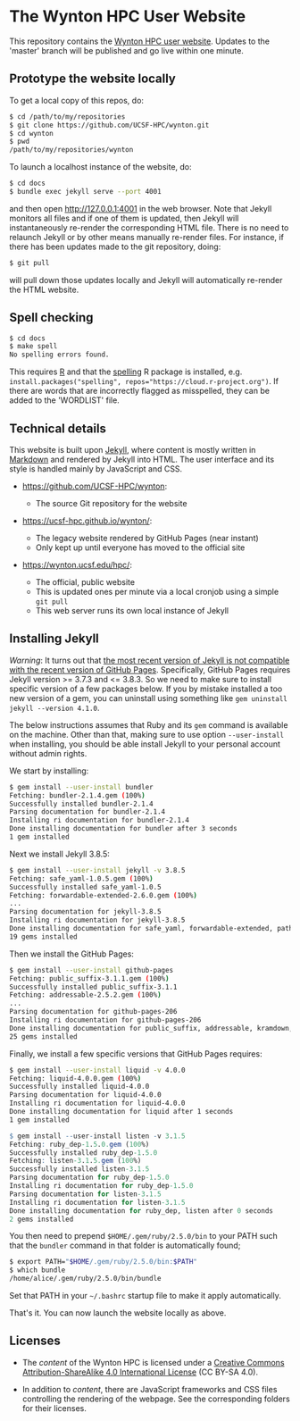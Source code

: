 # The Wynton HPC User Website

This repository contains the [Wynton HPC user website](https://wynton.ucsf.edu/hpc/).  Updates to the 'master' branch will be published and go live within one minute.


## Prototype the website locally

To get a local copy of this repos, do:

```sh
$ cd /path/to/my/repositories
$ git clone https://github.com/UCSF-HPC/wynton.git
$ cd wynton
$ pwd
/path/to/my/repositories/wynton
```

To launch a localhost instance of the website, do:

```sh
$ cd docs
$ bundle exec jekyll serve --port 4001
```

and then open <http://127.0.0.1:4001> in the web browser.  Note that Jekyll monitors all files and if one of them is updated, then Jekyll will instantaneously re-render the corresponding HTML file.  There is no need to relaunch Jekyll or by other means manually re-render files.  For instance, if there has been updates made to the git repository, doing:

```sh
$ git pull
```

will pull down those updates locally and Jekyll will automatically re-render the HTML website.



## Spell checking

```sh
$ cd docs
$ make spell
No spelling errors found.
```

This requires [R](https://www.r-project.org/) and that the [spelling](https://cran.r-project.org/package=spelling) R package is installed, e.g. `install.packages("spelling", repos="https://cloud.r-project.org")`.  If there are words that are incorrectly flagged as misspelled, they can be added to the 'WORDLIST' file.



## Technical details

This website is built upon [Jekyll](https://jekyllrb.com/), where content is mostly written in [Markdown](https://en.wikipedia.org/wiki/Markdown) and rendered by Jekyll into HTML.  The user interface and its style is handled mainly by JavaScript and CSS.

* <https://github.com/UCSF-HPC/wynton>:
  - The source Git repository for the website
  
* <https://ucsf-hpc.github.io/wynton/>:
  - The legacy website rendered by GitHub Pages (near instant)
  - Only kept up until everyone has moved to the official site

* <https://wynton.ucsf.edu/hpc/>:
  - The official, public website
  - This is updated ones per minute via a local cronjob using a simple `git pull`
  - This web server runs its own local instance of Jekyll


## Installing Jekyll

_Warning_: It turns out that [the most recent version of Jekyll is not compatible with the recent version of GitHub Pages](https://github.com/github/pages-gem/issues/577).  Specifically, GitHub Pages requires Jekyll version >= 3.7.3 and <= 3.8.3.  So we need to make sure to install specific version of a few packages below.  If you by mistake installed a too new version of a gem, you can uninstall using something like `gem uninstall jekyll --version 4.1.0`.

The below instructions assumes that Ruby and its `gem` command is available on the machine.  Other than that, making sure to use option `--user-install` when installing, you should be able install Jekyll to your personal account without admin rights.

We start by installing:

```sh
$ gem install --user-install bundler
Fetching: bundler-2.1.4.gem (100%)
Successfully installed bundler-2.1.4
Parsing documentation for bundler-2.1.4
Installing ri documentation for bundler-2.1.4
Done installing documentation for bundler after 3 seconds
1 gem installed
```

Next we install Jekyll 3.8.5:

```sh
$ gem install --user-install jekyll -v 3.8.5
Fetching: safe_yaml-1.0.5.gem (100%)
Successfully installed safe_yaml-1.0.5
Fetching: forwardable-extended-2.6.0.gem (100%)
...
Parsing documentation for jekyll-3.8.5
Installing ri documentation for jekyll-3.8.5
Done installing documentation for safe_yaml, forwardable-extended, pathutil, mercenary, liquid, rb-fsevent, ffi, rb-inotify, listen, jekyll-watch, sass-listen, sass, jekyll-sass-converter, i18n, http_parser.rb, eventmachine, em-websocket, colorator, jekyll after 18 seconds
19 gems installed
```

Then we install the GitHub Pages:
```sh
$ gem install --user-install github-pages
Fetching: public_suffix-3.1.1.gem (100%)
Successfully installed public_suffix-3.1.1
Fetching: addressable-2.5.2.gem (100%)
...
Parsing documentation for github-pages-206
Installing ri documentation for github-pages-206
Done installing documentation for public_suffix, addressable, kramdown, rouge, jekyll, jekyll-commonmark-ghpages, github-pages-health-check, jekyll-redirect-from, jekyll-sitemap, jekyll-feed, jekyll-seo-tag, jekyll-github-metadata, jekyll-avatar, rubyzip, jekyll-remote-theme, jemoji, jekyll-mentions, jekyll-relative-links, jekyll-optional-front-matter, jekyll-readme-index, jekyll-titles-from-headings, jekyll-swiss, minima, jekyll-theme-primer, github-pages after 9 seconds
25 gems installed
```

Finally, we install a few specific versions that GitHub Pages requires:

```sh
$ gem install --user-install liquid -v 4.0.0
Fetching: liquid-4.0.0.gem (100%)
Successfully installed liquid-4.0.0
Parsing documentation for liquid-4.0.0
Installing ri documentation for liquid-4.0.0
Done installing documentation for liquid after 1 seconds
1 gem installed
```
```r
$ gem install --user-install listen -v 3.1.5
Fetching: ruby_dep-1.5.0.gem (100%)
Successfully installed ruby_dep-1.5.0
Fetching: listen-3.1.5.gem (100%)
Successfully installed listen-3.1.5
Parsing documentation for ruby_dep-1.5.0
Installing ri documentation for ruby_dep-1.5.0
Parsing documentation for listen-3.1.5
Installing ri documentation for listen-3.1.5
Done installing documentation for ruby_dep, listen after 0 seconds
2 gems installed
```

You then need to prepend `$HOME/.gem/ruby/2.5.0/bin` to your PATH such that the `bundler` command in that folder is automatically found;
```sh
$ export PATH="$HOME/.gem/ruby/2.5.0/bin:$PATH"
$ which bundle
/home/alice/.gem/ruby/2.5.0/bin/bundle
```
Set that PATH in your `~/.bashrc` startup file to make it apply automatically.

That's it.  You can now launch the website locally as above.


## Licenses

* The _content_ of the Wynton HPC is licensed under a <a rel="license" href="http://creativecommons.org/licenses/by-sa/4.0/">Creative Commons Attribution-ShareAlike 4.0 International License</a> (CC BY-SA 4.0).

* In addition to _content_, there are JavaScript frameworks and CSS files controlling the rendering of the webpage.  See the corresponding folders for their licenses.
